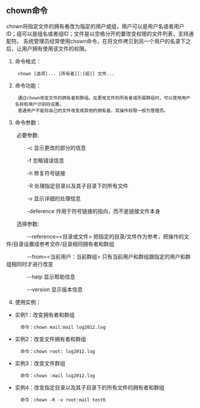 ## chown命令
chown将指定文件的拥有者改为指定的用户或组，用户可以是用户名或者用户ID；组可以是组名或者组ID；文件是以空格分开的要改变权限的文件列表，支持通配符。
系统管理员经常使用chown命令，在将文件拷贝到另一个用户的名录下之后，让用户拥有使用该文件的权限。

1. 命令格式：

        chown [选项]... [所有者][:[组]] 文件...

2. 命令功能：

        通过chown改变文件的拥有者和群组。在更改文件的所有者或所属群组时，可以使用用户名称和用户识别码设置。
        普通用户不能将自己的文件改变成其他的拥有者。其操作权限一般为管理员。

3. 命令参数：

　　必要参数:

　　　　-c 显示更改的部分的信息

　　　　-f 忽略错误信息

　　　　-h 修复符号链接

　　　　-R 处理指定目录以及其子目录下的所有文件

　　　　-v 显示详细的处理信息

　　　　-deference 作用于符号链接的指向，而不是链接文件本身

　　选择参数:

　　　　--reference=<目录或文件> 把指定的目录/文件作为参考，把操作的文件/目录设置成参考文件/目录相同拥有者和群组

　　　　--from=<当前用户：当前群组> 只有当前用户和群组跟指定的用户和群组相同时才进行改变

　　　　--help 显示帮助信息

　　　　--version 显示版本信息

4. 使用实例：

* 实例1：改变拥有者和群组

        命令：chown mail:mail log2012.log
* 实例2：改变文件拥有者和群组

        命令：chown root: log2012.log
* 实例3：改变文件群组

        命令：chown :mail log2012.log
* 实例4：改变指定目录以及其子目录下的所有文件的拥有者和群组

        命令：chown -R -v root:mail test6